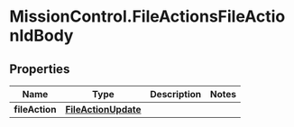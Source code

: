 # MissionControl.FileActionsFileActionIdBody

## Properties
Name | Type | Description | Notes
------------ | ------------- | ------------- | -------------
**fileAction** | [**FileActionUpdate**](FileActionUpdate.md) |  | 
